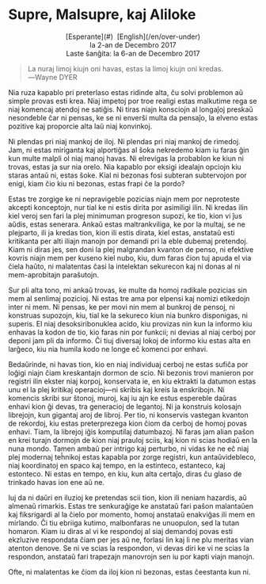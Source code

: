 Supre, Malsupre, kaj Aliloke
============================

<center>[Esperante](#)  [English](/en/over-under)</center>
<center>la 2-an de Decembro 2017</center>
<center>Laste ŝanĝita: la 6-an de Decembro 2017</center>

>La nuraj limoj kiujn oni havas, estas la limoj kiujn oni kredas.<br>
>―Wayne DYER

Nia ruza kapablo pri preterlaso estas ridinde alta, ĉu solvi problemon aŭ simple provas esti
krea. Niaj impetoj por troe realigi estas malkutime rega se niaj komencaj atendoj ne satiĝis. Ni
tiras niajn konsciojn al longaĵoj preskaŭ nesondeble ĉar ni pensas, ke se ni enverŝi multa da
pensaĵo, la elveno estas pozitive kaj proporcie alta laŭ niaj konvinkoj.

Ni plendas pri niaj mankoj de iloj. Ni plendas pri niaj mankoj de rimedoj. Jam, ni estas miriganta
kaj alportiĝas al ŝoka nekredemo kiam iu faras ĝin kun multe malpli ol niaj manoj havas. Ni
elrevigas la probablon ke kiun ni trovas, estas ja sur nia orelo. Nia kapablo por eksigi idealajn
opciojn kiu staras antaŭ ni, estas ŝoke. Kial ni bezonas fosi subteran subtervojon por enigi, kiam
ĉio kiu ni bezonas, estas frapi ĉe la pordo?

Estas tre zorgige ke ni nepravigeble pozicias niajn mem por neproteste akcepti konceptojn, nur tial
ke ni estis dirita por asimiligi ilin. Ni kredas ilin kiel veroj sen fari la plej minimuman
progreson supozi, ke tio, kion vi ĵus aŭdis, estas senerara. Ankaŭ estas maltrankviliga, ke por la
multaj, se ne plejparto, ili ja kredas tion, kion ili estis dirata, kiel estas, anstataŭ esti
kritikanta per alti iliajn manojn por demandi pri la eble dubemaj pretendoj. Kiam ni diras jes, sen
doni la plej malgrandan kvanton de penso, ni efektive kovris niajn mem per kuseno kiel nubo, kiu, dum
faras ĉion tuj apuda el via ĉiela haŭto, ni malatentas ĉasi la intelektan sekurecon kaj ni donas al
ni mem-aprobitajn paraŝutojn.

Sur pli alta tono, mi ankaŭ trovas, ke multe da homoj radikale pozicias sin mem al senlimaj
pozicioj. Ni estas tre ama por elpensi kaj nomizi etikedojn inter ni mem. Ni pensas, ke per movi nin
mem al bunkroj de pensoj, ni konstruas supozojn, kiu, tial ke la sekureco kiun nia bunkro
disponigas, ni superis. El niaj desoksiribonuklea acido, kiu provizas nin kun la informo kiu enhavas
la kodon de tio, kio faras nin por funkcii; ni devias al niaj cerboj por deponi jam pli da
informo. Ĉi tiuj diversaj lokoj de informo kiu estas alta en larĝeco, kiu nia humila kodo ne longe
eĉ komenci por enhavi.

Bedaŭrinde, ni havas tion, kio en niaj individuaj cerboj ne estas sufiĉa por loĝigi niajn ĉiam
kreskantajn dormon de scio. Ni bezonis trovi manieron por registri ilin ekster niaj korpoj,
konservata ie, en kiu ektrakti la datumon estas unu el la plej kritikaj operacioj—ni skribis kaj
kreis la enskribojn. Ni komencis skribi sur ŝtonoj, muroj, kaj iu ajn ke estus espereble daŭras
enhavi kion ĝi devas, tra generacioj de legantoj. Ni ja konstruis kolosajn librejojn, kun gigantaj
aroj de libroj. Per tio, ni konservis vastegan kvanton de rekordoj, kiu estas preterprezega kion
ĉiom da cerboj de homoj povas enhavi. Tiam, la librejoj iĝis komputilaj datumbazoj. Ni faras jam
alian paŝon en krei turajn dormojn de kion niaj prauloj sciis, kaj kion ni scias hodiaŭ en la nuna
mondo. Tamen ambaŭ per intrigo kaj perturbo, ni vidas ke ne eĉ niaj plej modernaj teĥnikoj estas
kapabla por zorge registri, kun antaŭvidebleco, niaj koordinatoj en spaco kaj tempo, en la
estinteco, estanteco, kaj estonteco. Ni estas en tempo, en kiu, kun alta certaĵo, diras ĉu glaso de
trinkado havas ion ene aŭ ne.

Iuj da ni daŭri en iluzioj ke pretendas scii tion, kion ili neniam hazardis, aŭ almenaŭ
rimarkis. Estas tre senkuraĝige ke anstataŭ fari paŝon malantaŭen kaj fiksrigardi al la ĉielo por
momento, homoj anstataŭ enakviĝas ili mem en mirlando. Ĉi tiu ebriiga kutimo, malbonfaras ne
unuopulon, sed la tutan homaron. Kiam iu diras al vi ke respondoj al siaj demandoj povas esti
ekzluzive respondata ĉiam per jes aŭ ne, forlasi lin kaj li ne plu meritas vian atenton denove. Se
ni ve scias la respondon, vi devas diri ke vi ne scias la respondon, anstataŭ fari trapezajn
manovrojn sen iu por kapti viajn manojn.

Ofte, ni malatentas ke ĉiom da iloj kion ni bezonas, estas ĉeestanta kun ni.
